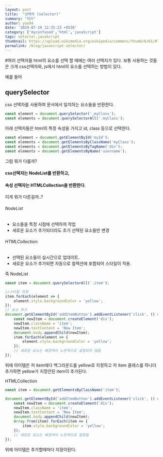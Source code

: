 ```yaml
---
layout: post
title:  "선택자 (selector)"
summary: "차이"
author: yoo94
date: '2024-07-19 12:35:23 +0530'
category: ['myconfused','html','javaScript']
tags: selector,javaScript
thumbnail: https://upload.wikimedia.org/wikipedia/commons/thumb/6/61/HTML5_logo_and_wordmark.svg/120px-HTML5_logo_and_wordmark.svg.png
permalink: /blog/javascript-selector/
---
```

#여러 선택자들
html의 요소를 선택 할 때에는 여러 선택지가 있다.
보통 사용하는 것들은 크게 css선택자와, js에서 html의 요소를 선택하는 방법이 있다.

예를 들어 
## querySelector
css 선택자를 사용하여 문서에서 일치하는 요소들을 반환한다.
```javascript
const element = document.querySelector('.myClass');
const elements = document.querySelectorAll('.myClass');
```

아래 선택자들은 html의 특정 속성을 가지고  id, class 등으로 선택한다.
```javascript
const element = document.getElementById('myId');
const elements = document.getElementsByClassName('myClass');
const elements = document.getElementsByTagName('div');
const elements = document.getElementsByName('username');
```

그럼 뭐가 다를까?
#### css선택자는 NodeList를 반환하고, 
#### 속성 선택자는 HTMLCollection을 반환한다.
이게 뭐가 다른걸까..?
###### NodeList
- 요소들을 특정 시점에 선택하여 작업
- 새로운 요소가 추가되더라도 초기 선택된 요소들만 변경
###### HTMLCollection:
- 선택된 요소들이 실시간으로 업데이트.
- 새로운 요소가 추가되면 자동으로 컬렉션에 포함되어 스타일이 적용.

즉
NodeList
```javascript
const item = document.querySelectorAll('.item');

//스타일 지정
item.forEach(element => {
    element.style.backgroundColor = 'yellow';
});
// 요소 추가
document.getElementById('addItemButton').addEventListener('click', () => {
    const newItem = document.createElement('div');
    newItem.className = 'item';
    newItem.textContent = 'New Item';
    document.body.appendChild(newItem);
    item.forEach(element => {
        element.style.backgroundColor = 'yellow';
    });
    // 새로운 요소는 배경색이 노란색으로 설정되지 않음
});
```
위에 아이템은 저 item에다 백그라운드를 yellow로 지정하고 저 item 클래스를 하나더 추가하면 
yellow가 지정안된 item이 추가된다.

HTMLCollection
```javascript
const item = document.getElementsByClassName('item');

document.getElementById('addItemButton').addEventListener('click', () => {
    const newItem = document.createElement('div');
    newItem.className = 'item';
    newItem.textContent = 'New Item';
    document.body.appendChild(newItem);
    Array.from(item).forEach(item => {
        item.style.backgroundColor = 'yellow';
    });
    // 새로운 요소는 배경색이 노란색으로 설정됨
});
```
위에 아이템은 추가할때마다 지정이된다.

